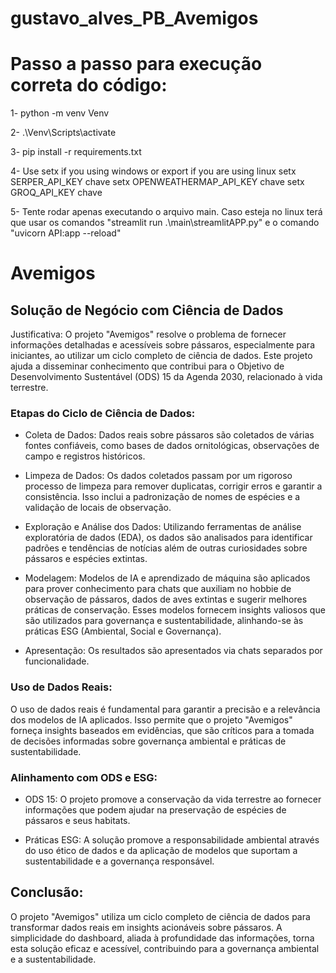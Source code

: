 # gustavo_alves_PB_Avemigos

# Passo a passo para execução correta do código:
1- python -m venv Venv 

2- .\Venv\Scripts\activate 

3- pip install -r requirements.txt 

4- Use setx if you using windows or export if you are using linux
    setx SERPER_API_KEY chave
    setx OPENWEATHERMAP_API_KEY chave
    setx GROQ_API_KEY chave
    
5- Tente rodar apenas executando o arquivo main. Caso esteja no linux terá que usar os comandos "streamlit run .\\main\streamlitAPP.py" e o comando "uvicorn API:app --reload"

# Avemigos
## Solução de Negócio com Ciência de Dados
Justificativa: O projeto "Avemigos" resolve o problema de fornecer informações detalhadas e acessíveis sobre pássaros, especialmente para iniciantes, ao utilizar um ciclo completo de ciência de dados. Este projeto ajuda a disseminar conhecimento que contribui para o Objetivo de Desenvolvimento Sustentável (ODS) 15 da Agenda 2030, relacionado à vida terrestre.

### Etapas do Ciclo de Ciência de Dados:
- Coleta de Dados:
Dados reais sobre pássaros são coletados de várias fontes confiáveis, como bases de dados ornitológicas, observações de campo e registros históricos.

- Limpeza de Dados:
Os dados coletados passam por um rigoroso processo de limpeza para remover duplicatas, corrigir erros e garantir a consistência. Isso inclui a padronização de nomes de espécies e a validação de locais de observação.

- Exploração e Análise dos Dados:
Utilizando ferramentas de análise exploratória de dados (EDA), os dados são analisados para identificar padrões e tendências de notícias além de outras curiosidades sobre pássaros e espécies extintas.

- Modelagem:
Modelos de IA e aprendizado de máquina são aplicados para prover conhecimento para chats que auxiliam no hobbie de observação de pássaros, dados de aves extintas e sugerir melhores práticas de conservação. Esses modelos fornecem insights valiosos que são utilizados para governança e sustentabilidade, alinhando-se às práticas ESG (Ambiental, Social e Governança).

- Apresentação:
Os resultados são apresentados via chats separados por funcionalidade.

### Uso de Dados Reais:
O uso de dados reais é fundamental para garantir a precisão e a relevância dos modelos de IA aplicados. Isso permite que o projeto "Avemigos" forneça insights baseados em evidências, que são críticos para a tomada de decisões informadas sobre governança ambiental e práticas de sustentabilidade.

### Alinhamento com ODS e ESG:
- ODS 15: O projeto promove a conservação da vida terrestre ao fornecer informações que podem ajudar na preservação de espécies de pássaros e seus habitats.

- Práticas ESG: A solução promove a responsabilidade ambiental através do uso ético de dados e da aplicação de modelos que suportam a sustentabilidade e a governança responsável.

## Conclusão:
O projeto "Avemigos" utiliza um ciclo completo de ciência de dados para transformar dados reais em insights acionáveis sobre pássaros. A simplicidade do dashboard, aliada à profundidade das informações, torna esta solução eficaz e acessível, contribuindo para a governança ambiental e a sustentabilidade.




